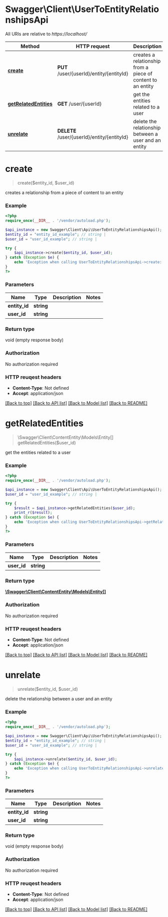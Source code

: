 # Swagger\Client\UserToEntityRelationshipsApi

All URIs are relative to *https://localhost/*

Method | HTTP request | Description
------------- | ------------- | -------------
[**create**](UserToEntityRelationshipsApi.md#create) | **PUT** /user/{userId}/entity/{entityId} | creates a relationship from a piece of content to an entity
[**getRelatedEntities**](UserToEntityRelationshipsApi.md#getRelatedEntities) | **GET** /user/{userId} | get the entities related to a user
[**unrelate**](UserToEntityRelationshipsApi.md#unrelate) | **DELETE** /user/{userId}/entity/{entityId} | delete the relationship between a user and an entity


# **create**
> create($entity_id, $user_id)

creates a relationship from a piece of content to an entity



### Example 
```php
<?php
require_once(__DIR__ . '/vendor/autoload.php');

$api_instance = new Swagger\Client\Api\UserToEntityRelationshipsApi();
$entity_id = "entity_id_example"; // string | 
$user_id = "user_id_example"; // string | 

try { 
    $api_instance->create($entity_id, $user_id);
} catch (Exception $e) {
    echo 'Exception when calling UserToEntityRelationshipsApi->create: ', $e->getMessage(), "\n";
}
?>
```

### Parameters

Name | Type | Description  | Notes
------------- | ------------- | ------------- | -------------
 **entity_id** | **string**|  | 
 **user_id** | **string**|  | 

### Return type

void (empty response body)

### Authorization

No authorization required

### HTTP reuqest headers

 - **Content-Type**: Not defined
 - **Accept**: application/json

[[Back to top]](#) [[Back to API list]](../README.md#documentation-for-api-endpoints) [[Back to Model list]](../README.md#documentation-for-models) [[Back to README]](../README.md)

# **getRelatedEntities**
> \Swagger\Client\ContentEntity\Models\Entity[] getRelatedEntities($user_id)

get the entities related to a user



### Example 
```php
<?php
require_once(__DIR__ . '/vendor/autoload.php');

$api_instance = new Swagger\Client\Api\UserToEntityRelationshipsApi();
$user_id = "user_id_example"; // string | 

try { 
    $result = $api_instance->getRelatedEntities($user_id);
    print_r($result);
} catch (Exception $e) {
    echo 'Exception when calling UserToEntityRelationshipsApi->getRelatedEntities: ', $e->getMessage(), "\n";
}
?>
```

### Parameters

Name | Type | Description  | Notes
------------- | ------------- | ------------- | -------------
 **user_id** | **string**|  | 

### Return type

[**\Swagger\Client\ContentEntity\Models\Entity[]**](Entity.md)

### Authorization

No authorization required

### HTTP reuqest headers

 - **Content-Type**: Not defined
 - **Accept**: application/json

[[Back to top]](#) [[Back to API list]](../README.md#documentation-for-api-endpoints) [[Back to Model list]](../README.md#documentation-for-models) [[Back to README]](../README.md)

# **unrelate**
> unrelate($entity_id, $user_id)

delete the relationship between a user and an entity



### Example 
```php
<?php
require_once(__DIR__ . '/vendor/autoload.php');

$api_instance = new Swagger\Client\Api\UserToEntityRelationshipsApi();
$entity_id = "entity_id_example"; // string | 
$user_id = "user_id_example"; // string | 

try { 
    $api_instance->unrelate($entity_id, $user_id);
} catch (Exception $e) {
    echo 'Exception when calling UserToEntityRelationshipsApi->unrelate: ', $e->getMessage(), "\n";
}
?>
```

### Parameters

Name | Type | Description  | Notes
------------- | ------------- | ------------- | -------------
 **entity_id** | **string**|  | 
 **user_id** | **string**|  | 

### Return type

void (empty response body)

### Authorization

No authorization required

### HTTP reuqest headers

 - **Content-Type**: Not defined
 - **Accept**: application/json

[[Back to top]](#) [[Back to API list]](../README.md#documentation-for-api-endpoints) [[Back to Model list]](../README.md#documentation-for-models) [[Back to README]](../README.md)

